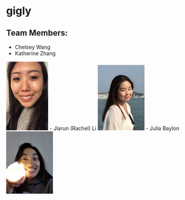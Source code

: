 # gigly

## Team Members:
- Chelsey Wang
- Katherine Zhang
<img src="public/assets/kat.jpg" width=22.5%/>
- Jiarun (Rachel) Li
<img src="public/assets/rachel.jpeg" width=25%/>
- Julia Baylon
<img src="public/assets/julia.jpg" width=25%/>
